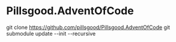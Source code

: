 # Pillsgood.AdventOfCode

git clone https://github.com/pillsgood/Pillsgood.AdventOfCode
git submodule update --init --recursive
